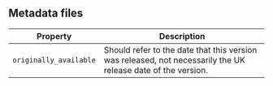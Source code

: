 ## Metadata files

| Property               | Description |
| ---------------------- | ----------- |
| `originally_available` | Should refer to the date that this version was released, not necessarily the UK release date of the version. |